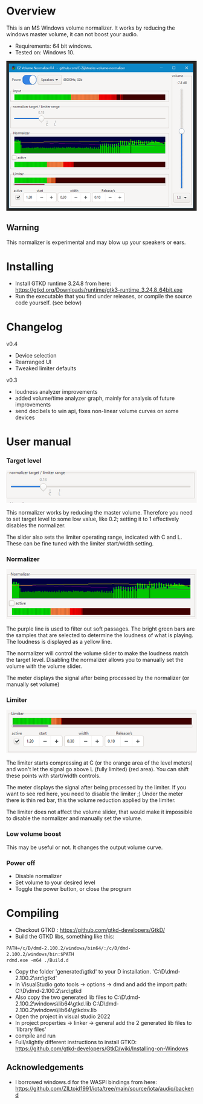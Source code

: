 
# Overview
This is an MS Windows volume normalizer.
It works by reducing the windows master volume, it can not boost your audio.
- Requirements: 64 bit windows.
- Tested on: Windows 10.

![controls](doc/controls.png)

## Warning
This normalizer is experimental and may blow up your speakers or ears.


# Installing
- Install GTKD runtime 3.24.8 from here: https://gtkd.org/Downloads/runtime/gtk3-runtime_3.24.8_64bit.exe
- Run the executable that you find under releases, or compile the source code yourself. (see below)

# Changelog
v0.4
 - Device selection
 - Rearranged UI
 - Tweaked limiter defaults

v0.3
- loudness analyzer improvements
- added volume/time analyzer graph, mainly for analysis of future improvements
- send decibels to win api, fixes non-linear volume curves on some devices

# User manual

### Target level
![controls](doc/target.png)

This normalizer works by reducing the master volume.
Therefore you need to set target level to some low value, like 0.2; setting it to 1 effectively disables the normalizer.

The slider also sets the limiter operating range, indicated with C and L.
These can be fine tuned with the limiter start/width setting.

### Normalizer
![controls](doc/normalizer.png)

The purple line is used to filter out soft passages. The bright green bars are the samples that are selected to determine the loudness of what is playing. The loudness is displayed as a yellow line.

The normalizer will control the volume slider to make the loudness match the target level.
Disabling the normalizer allows you to manually set the volume with the volume slider.

The meter displays the signal after being processed by the normalizer (or manually set volume)

### Limiter
![controls](doc/limiter.png)

The limiter starts compressing at C (or the orange area of the level meters) and won't let the signal go above L (fully limited) (red area). You can shift these points with start/width controls.

The meter displays the signal after being processed by the limiter.
If you want to see red here, you need to disable the limiter ;)
Under the meter there is thin red bar, this the volume reduction applied by the limiter.

The limiter does not affect the volume slider, that would make it impossible to disable the normalizer and manually set the volume.

### Low volume boost
This may be useful or not. It changes the output volume curve.

### Power off
- Disable normalizer
- Set volume to your desired level
- Toggle the power button, or close the program



# Compiling
- Checkout GTKD : https://github.com/gtkd-developers/GtkD/
- Build the GTKD libs, something like this:
```
PATH=/c/D/dmd-2.100.2/windows/bin64/:/c/D/dmd-2.100.2/windows/bin:$PATH
rdmd.exe -m64 ./Build.d
```
- Copy the folder 'generated\gtkd' to your D installation. 'C:\D\dmd-2.100.2\src\gtkd'
- In VisualStudio goto tools -> options -> dmd and add the import path: C:\D\dmd-2.100.2\src\gtkd
- Also copy the two generated lib files to C:\D\dmd-2.100.2\windows\lib64\gtkd.lib C:\D\dmd-2.100.2\windows\lib64\gtkdsv.lib
- Open the project in visual studio 2022
- In project properties -> linker -> general add the 2 generated lib files to 'library files'
- compile and run
- Full/slightly different instructions to install GTKD: https://github.com/gtkd-developers/GtkD/wiki/Installing-on-Windows

## Acknowledgements
- I borrowed windows.d for the WASPI bindings from here: https://github.com/ZILtoid1991/iota/tree/main/source/iota/audio/backend
